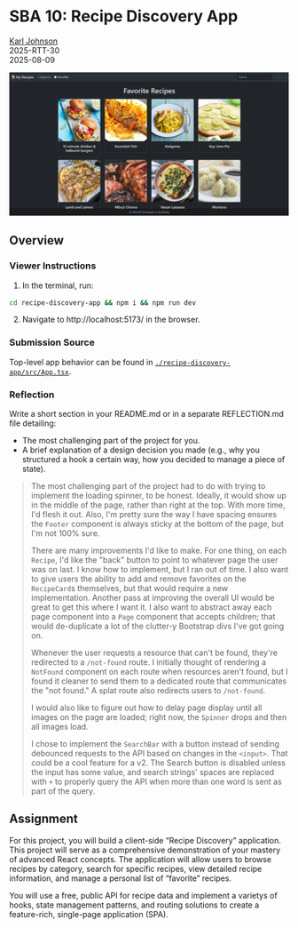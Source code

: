 # SBA 10: Recipe Discovery App

[Karl Johnson](https://github.com/hirekarl)  
2025-RTT-30  
<time datetime="2025-08-09">2025-08-09</time>  

![Screenshot of SBA 10 submission with the '/favorites' route rendered.](./preview.png)

## Overview
### Viewer Instructions
1. In the terminal, run:

```bash
cd recipe-discovery-app && npm i && npm run dev
```

2. Navigate to http://localhost:5173/ in the browser.

### Submission Source
Top-level app behavior can be found in [`./recipe-discovery-app/src/App.tsx`](./recipe-discovery-app/src/App.tsx).

### Reflection
Write a short section in your README.md or in a separate REFLECTION.md file detailing:
- The most challenging part of the project for you.
- A brief explanation of a design decision you made (e.g., why you structured a hook a certain way, how you decided to manage a piece of state).

> The most challenging part of the project had to do with trying to implement the loading spinner, to be honest. Ideally, it would show up in the middle of the page, rather than right at the top. With more time, I'd flesh it out. Also, I'm pretty sure the way I have spacing ensures the `Footer` component is always sticky at the bottom of the page, but I'm not 100% sure.
>
> There are many improvements I'd like to make. For one thing, on each `Recipe`, I'd like the "back" button to point to whatever page the user was on last. I know how to implement, but I ran out of time. I also want to give users the ability to add and remove favorites on the `RecipeCard`s themselves, but that would require a new implementation. Another pass at improving the overall UI would be great to get this where I want it. I also want to abstract away each page component into a `Page` component that accepts children; that would de-duplicate a lot of the clutter-y Bootstrap divs I've got going on.
>
> Whenever the user requests a resource that can't be found, they're redirected to a `/not-found` route. I initially thought of rendering a `NotFound` component on each route when resources aren't found, but I found it cleaner to send them to a dedicated route that communicates the "not found." A splat route also redirects users to `/not-found`.
>
> I would also like to figure out how to delay page display until all images on the page are loaded; right now, the `Spinner` drops and then all images load.
>
> I chose to implement the `SearchBar` with a button instead of sending debounced requests to the API based on changes in the `<input>`. That could be a cool feature for a v2. The Search button is disabled unless the input has some value, and search strings' spaces are replaced with `+` to properly query the API when more than one word is sent as part of the query.

## Assignment
For this project, you will build a client-side “Recipe Discovery” application. This project will serve as a comprehensive demonstration of your mastery of advanced React concepts. The application will allow users to browse recipes by category, search for specific recipes, view detailed recipe information, and manage a personal list of “favorite” recipes.

You will use a free, public API for recipe data and implement a varietys of hooks, state management patterns, and routing solutions to create a feature-rich, single-page application (SPA).
